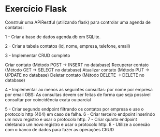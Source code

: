 # Exercício Flask

Construir uma APIRestful (utilizando flask) para controlar uma agenda de contatos:

1 - Criar a base de dados agenda.db em SQLite.

2 - Criar a tabela contatos (id, nome, empresa, telefone, email)

3 - Implementar CRUD completo

Criar contato (Método POST -> INSERT no database)
Recuperar contato (Método GET -> SELECT no database)
Atualizar contato (Método PUT -> UPDATE no database)
Deletar contato (Método DELETE -> DELETE no database)


4 - Implementar ao menos as seguintes consultas:
por nome
por empresa
por email
OBS: As consultas devem ser feitas de forma que seja possível consultar por coincidência exata ou parcial


5 - Criar segundo endpoint filtrando os contatos por empresa e use o protocolo http (404) em caso de falha.
6 - Criar terceiro endpoint inserindo um novo registro e usar o protocolo http.
7 - Criar quarto endpoint deletando um novo registro e usar o protocolo http.
8 - Utilize a conexão com o banco de dados para fazer as operações CRUD